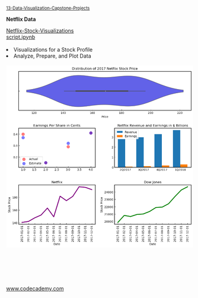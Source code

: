 <sub><a href="13-Data-Visualization-Capstone-Projects">13-Data-Visualization-Capstone-Projects</a></sub>

**Netflix Data**

<div style="float:left">
<a href="netflix_visualizations_project.ipynb">
Netflix-Stock-Visualizations</br>
script.ipynb </a></br></br>
<li>Visualizations for a Stock Profile</li>
<li>Analyze, Prepare, and Plot Data</li></br>
<img src="netflix_visualizations_project.png" alt="img" width="700px" "></br></br>

</br></br></br></br>
www.codecademy.com
